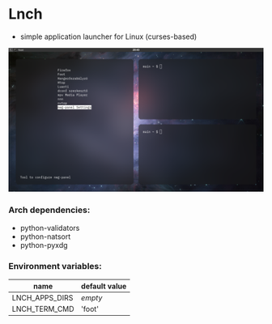 # Lnch
- simple application launcher for Linux (curses-based)

![screenshot](https://raw.githubusercontent.com/babilon15/lnch/rv2/screenshot.png)

### Arch dependencies:
- python-validators
- python-natsort
- python-pyxdg

### Environment variables:
| name           | default value |
| -------------- | ------------- |
| LNCH_APPS_DIRS | *empty*       |
| LNCH_TERM_CMD  | 'foot'        |